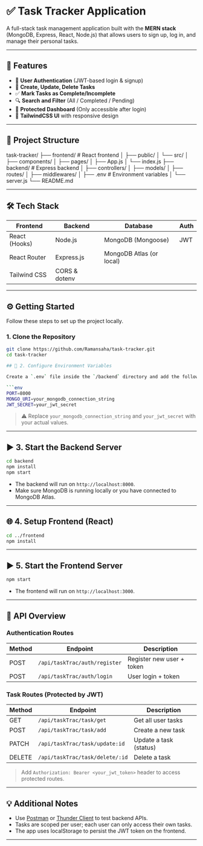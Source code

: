 # ✅ Task Tracker Application

A full-stack task management application built with the **MERN stack** (MongoDB, Express, React, Node.js) that allows users to sign up, log in, and manage their personal tasks.

---

## 🚀 Features

- 🔐 **User Authentication** (JWT-based login & signup)
- 📝 **Create, Update, Delete Tasks**
- ✅ **Mark Tasks as Complete/Incomplete**
- 🔍 **Search and Filter** (All / Completed / Pending)
- 🧠 **Protected Dashboard** (Only accessible after login)
- 💅 **TailwindCSS UI** with responsive design

---

## 📁 Project Structure

task-tracker/
├── frontend/ # React frontend
│ ├── public/
│ └── src/
│ ├── components/
│ ├── pages/
│ ├── App.js
│ └── index.js
├── backend/ # Express backend
│ ├── controllers/
│ ├── models/
│ ├── routes/
│ ├── middlewares/
│ ├── .env # Environment variables
│ └── server.js
└── README.md


---

## 🛠️ Tech Stack

| Frontend | Backend | Database | Auth |
|----------|---------|----------|------|
| React (Hooks) | Node.js | MongoDB (Mongoose) | JWT |
| React Router | Express.js | MongoDB Atlas (or local) | |
| Tailwind CSS | CORS & dotenv |  | |

---

## ⚙️ Getting Started

Follow these steps to set up the project locally.

### 1. Clone the Repository

```bash
git clone https://github.com/Ramansaha/task-tracker.git
cd task-tracker

## 🧪 2. Configure Environment Variables

Create a `.env` file inside the `/backend` directory and add the following:

```env
PORT=8000
MONGO_URI=your_mongodb_connection_string
JWT_SECRET=your_jwt_secret
```

> ⚠️ Replace `your_mongodb_connection_string` and `your_jwt_secret` with your actual values.

---

## ▶️ 3. Start the Backend Server

```bash
cd backend
npm install
npm start
```

- The backend will run on `http://localhost:8000`.
- Make sure MongoDB is running locally or you have connected to MongoDB Atlas.

---

## 🌐 4. Setup Frontend (React)

```bash
cd ../frontend
npm install
```

---

## ▶️ 5. Start the Frontend Server

```bash
npm start
```

- The frontend will run on `http://localhost:3000`.

---

## 🔐 API Overview

### Authentication Routes

| Method | Endpoint                      | Description         |
|--------|-------------------------------|---------------------|
| POST   | `/api/taskTrac/auth/register` | Register new user + token  |
| POST   | `/api/taskTrac/auth/login`    | User login + token         |

### Task Routes (Protected by JWT)

| Method | Endpoint                  | Description            |
|--------|---------------------------|------------------------|
| GET    | `/api/taskTrac/task/get`        | Get all user tasks     |
| POST   | `/api/taskTrac/task/add`        | Create a new task      |
| PATCH  | `/api/taskTrac/task/update:id`  | Update a task (status) |
| DELETE | `/api/taskTrac/task/delete/:id` | Delete a task          |

> Add `Authorization: Bearer <your_jwt_token>` header to access protected routes.

---

## 💡 Additional Notes

- Use [Postman](https://www.postman.com/) or [Thunder Client](https://www.thunderclient.com/) to test backend APIs.
- Tasks are scoped per user; each user can only access their own tasks.
- The app uses localStorage to persist the JWT token on the frontend.

---
